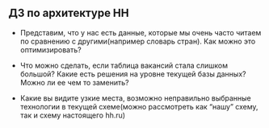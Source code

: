 ## ДЗ по архитектуре HH

* Представим, что у нас есть данные, которые мы очень часто читаем по сравнению с другими(например словарь стран). Как можно это оптимизировать?

* Что можно сделать, если таблица вакансий стала слишком большой? Какие есть решения на уровне текущей базы данных? Можно ли ее чем то заменить?

* Какие вы видите узкие места, возможно неправильно выбранные технологии в текущей схеме(можно рассмотреть как “нашу” схему, так и схему настоящего hh.ru)
